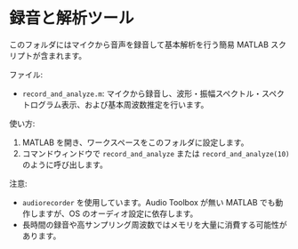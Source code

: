 # 録音と解析ツール

このフォルダにはマイクから音声を録音して基本解析を行う簡易 MATLAB スクリプトが含まれます。

ファイル:
- `record_and_analyze.m`: マイクから録音し、波形・振幅スペクトル・スペクトログラム表示、および基本周波数推定を行います。

使い方:
1. MATLAB を開き、ワークスペースをこのフォルダに設定します。
2. コマンドウィンドウで `record_and_analyze` または `record_and_analyze(10)` のように呼び出します。

注意:
- `audiorecorder` を使用しています。Audio Toolbox が無い MATLAB でも動作しますが、OS のオーディオ設定に依存します。
- 長時間の録音や高サンプリング周波数ではメモリを大量に消費する可能性があります。